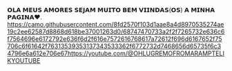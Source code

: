 𝗢𝗟𝗔 𝗠𝗘𝗨𝗦 𝗔𝗠𝗢𝗥𝗘𝗦 𝗦𝗘𝗝𝗔𝗠 𝗠𝗨𝗜𝗧𝗢 𝗕𝗘𝗠 𝗩𝗜𝗜𝗡𝗗𝗔𝗦(𝗢𝗦) 𝗔 𝗠𝗜𝗡𝗛𝗔 𝗣𝗔𝗚𝗜𝗡𝗔❤️.
https://camo.githubusercontent.com/8fd2570f103d1aae8a4d8970535274ae19c2ee62587d8868d618be37001263d0/68747470733a2f2f7265732e636c6f7564696e6172792e636f6d2f616e7572616768617a72612f696d6167652f75706c6f61642f76313539353137343533362f6772732d7468656d65735f6c34796e6a612e706e67https://youtube.com/@OHLUGREMOFROMARAMPTELIKYOUTUBE
